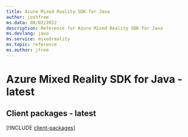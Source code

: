 ```yaml
---
title: Azure Mixed Reality SDK for Java
author: joshfree
ms.data: 08/02/2022
description: Reference for Azure Mixed Reality SDK for Java
ms.devlang: java
ms.service: mixedreality
ms.topic: reference
ms.author: jfree
---
```

# Azure Mixed Reality SDK for Java - latest

## Client packages - latest
[!INCLUDE [client-packages](mixed-reality-client-index.md)]